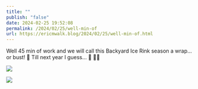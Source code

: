 ```yaml
---
title: ""
publish: "false"
date: 2024-02-25 19:52:08
permalink: /2024/02/25/well-min-of
url: https://ericmwalk.blog/2024/02/25/well-min-of.html
---
```


Well 45 min of work and we will call this Backyard Ice Rink season a wrap… or bust! 🥺
Till next year I guess… 👋 🧊🏒

![](https://ericmwalk.blog/uploads/2024/img-8011.jpeg)

![](https://ericmwalk.blog/uploads/2024/img-8012.jpeg)